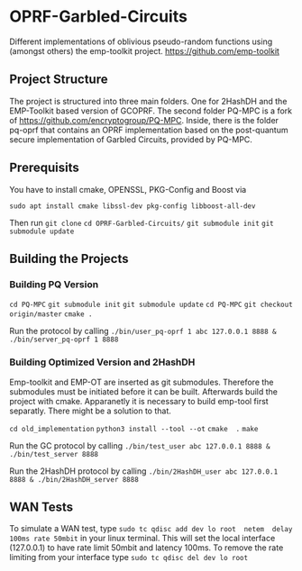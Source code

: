 # OPRF-Garbled-Circuits
Different implementations of oblivious pseudo-random functions using (amongst others) the emp-toolkit project. https://github.com/emp-toolkit

## Project Structure
The project is structured into three main folders. One for 2HashDH and the EMP-Toolkit based version of GCOPRF.
The second folder PQ-MPC is a fork of https://github.com/encryptogroup/PQ-MPC. Inside, there is the folder pq-oprf that contains an OPRF implementation based on the post-quantum
secure implementation of Garbled Circuits, provided by PQ-MPC.

## Prerequisits
You have to install cmake, OPENSSL, PKG-Config and Boost via

`sudo apt install cmake libssl-dev pkg-config libboost-all-dev`

Then run 
`git clone`
`cd OPRF-Garbled-Circuits/`
`git submodule init`
`git submodule update`


## Building the Projects

### Building PQ Version
`cd PQ-MPC`
`git submodule init`
`git submodule update`
`cd PQ-MPC`
`git checkout origin/master`
`cmake .`

Run the protocol by calling
`./bin/user_pq-oprf 1 abc 127.0.0.1 8888 & ./bin/server_pq-oprf 1 8888`

### Building Optimized Version and 2HashDH
Emp-toolkit and EMP-OT are inserted as git submodules. Therefore the submodules must be initiated before it can be built. Afterwards build the project with cmake. Apparanetly it is necessary to build emp-tool first separatly. There might be a solution to that.

`cd old_implementation`
`python3 install --tool --ot`
`cmake  .`
`make`

Run the GC protocol by calling
`./bin/test_user abc 127.0.0.1 8888 & ./bin/test_server 8888`

Run the 2HashDH protocol by calling
`./bin/2HashDH_user abc 127.0.0.1 8888 & ./bin/2HashDH_server 8888`

## WAN Tests
To simulate a WAN test, type 
`sudo tc qdisc add dev lo root  netem  delay 100ms rate 50mbit`
in your linux terminal. This will set the local interface (127.0.0.1) to have rate limit 50mbit and latency 100ms.
To remove the rate limiting from your interface type
`sudo tc qdisc del dev lo root`

